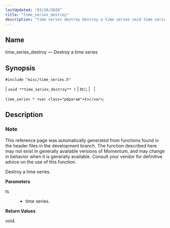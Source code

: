 ```yaml
---
lastUpdated: "03/26/2020"
title: "time_series_destroy"
description: "time series destroy Destroy a time series void time series destroy ts time series ts This reference page was automatically generated from functions found in the header files in the development branch The function described here may not exist in generally available versions of Momentum and may change in behavior..."
---
```


<a name="apis.time_series_destroy"></a> 
## Name

time_series_destroy — Destroy a time series

## Synopsis

`#include "misc/time_series.h"`

| `void **time_series_destroy** (` | <var class="pdparam">ts</var>`)`; |   |

`time_series * <var class="pdparam">ts</var>`;<a name="idp63656288"></a> 
## Description

### Note

This reference page was automatically generated from functions found in the header files in the development branch. The function described here may not exist in generally available versions of Momentum, and may change in behavior when it is generally available. Consult your vendor for definitive advice on the use of this function.

Destroy a time series.

**<a name="idp63659136"></a> Parameters**

<dl class="variablelist">

<dt>ts</dt>

<dd>

- time series.

</dd>

</dl>

**<a name="idp63661840"></a> Return Values**

void.